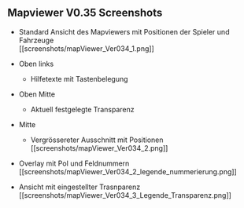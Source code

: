 ## Mapviewer V0.35 Screenshots
+ Standard Ansicht des Mapviewers mit Positionen der Spieler und Fahrzeuge  
[[screenshots/mapViewer_Ver034_1.png]]  

+ Oben links
     + Hilfetexte mit Tastenbelegung 
+ Oben Mitte
    + Aktuell festgelegte Transparenz
+ Mitte
    + Vergrössereter Ausschnitt mit Positionen
[[screenshots/mapViewer_Ver034_2.png]]

+ Overlay mit PoI und Feldnummern  
[[screenshots/mapViewer_Ver034_2_legende_nummerierung.png]]  

+ Ansicht mit eingestellter Trasnparenz  
[[screenshots/mapViewer_Ver034_3_Legende_Transparenz.png]]  